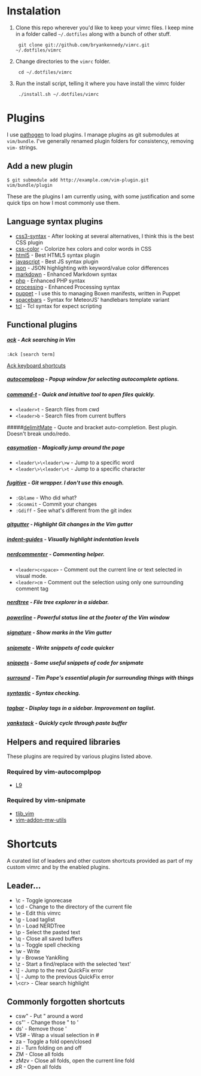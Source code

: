 # Instalation
1. Clone this repo wherever you'd like to keep your vimrc files. I keep mine in a folder called `~/.dotfiles` along with a bunch of other stuff.

        git clone git://github.com/bryankennedy/vimrc.git ~/.dotfiles/vimrc

1. Change directories to the `vimrc` folder.

        cd ~/.dotfiles/vimrc

1. Run the install script, telling it where you have install the vimrc folder

        ./install.sh ~/.dotfiles/vimrc

# Plugins
I use [pathogen](https://github.com/tpope/vim-pathogen) to load plugins. I manage plugins as git submodules at `vim/bundle`. I've generally renamed plugin folders for consistency, removing `vim-` strings.

## Add a new plugin

    $ git submodule add http://example.com/vim-plugin.git vim/bundle/plugin

These are the plugins I am currently using, with some justification and some quick tips on how I most commonly use them.

## Language syntax plugins
* [css3-syntax](https://github.com/hail2u/vim-css3-syntax) - After looking at several alternatives, I think this is the best CSS plugin
* [css-color](https://github.com/ap/vim-css-color/) - Colorize hex colors and color words in CSS
* [html5](https://github.com/othree/html5.vim/) - Best HTML5 syntax plugin
* [javascript](https://github.com/pangloss/vim-javascript/) - Best JS syntax plugin
* [json](https://github.com/elzr/vim-json) - JSON highlighting with keyword/value color differences
* [markdown](https://github.com/plasticboy/vim-markdown/) - Enhanced Markdown syntax
* [php](https://github.com/StanAngeloff/php.vim) - Enhanced PHP syntax
* [processing](https://github.com/sophacles/vim-processing/) - Enhanced Processing syntax
* [puppet](https://github.com/rodjek/vim-puppet/) - I use this to managing Boxen manifests, written in Puppet
* [spacebars](https://github.com/Slava/vim-spacebars/) - Syntax for MeteorJS' handlebars template variant
* [tcl](https://github.com/vim-scripts/tcl.vim--smithfield/) - Tcl syntax for expect scripting

## Functional plugins

##### [ack](https://github.com/mileszs/ack.vim) - Ack searching in Vim

    :Ack [search term]

[Ack keyboard shortcuts](https://github.com/mileszs/ack.vim#keyboard-shortcuts)

##### [autocomplpop](http://www.vim.org/scripts/script.php?script_id=1879) - Popup window for selecting autocomplete options.

##### [command-t](https://github.com/wincent/command-t)  - Quick and intuitive tool to open files quickly.

* `<leader>t` - Search files from cwd
* `<leader>b` - Search files from current buffers

#####[delimitMate](https://github.com/Raimondi/delimitMate) - Quote and bracket auto-completion. Best plugin. Doesn't break undo/redo.

##### [easymotion](https://github.com/Lokaltog/vim-easymotion/) - Magically jump around the page

* `<leader\>\<leader\>w` - Jump to a specific word
* `<leader\>\<leader\>t` - Jump to a specific character

##### [fugitive](https://github.com/tpope/vim-fugitive/) - Git wrapper. I don't use this enough.

* `:Gblame` - Who did what?
* `:Gcommit` - Commit your changes
* `:Gdiff` - See what's different from the git index

##### [gitgutter](https://github.com/airblade/vim-gitgutter/) - Highlight Git changes in the Vim gutter
##### [indent-guides](https://github.com/nathanaelkane/vim-indent-guides/) - Visually highlight indentation levels
##### [nerdcommenter](https://github.com/scrooloose/nerdcommenter/) - Commenting helper.

* `<leader>c<space>` -  Comment out the current line or text selected in visual mode.
* `<leader>cm` - Comment out the selection using only one surrounding comment tag

##### [nerdtree](https://github.com/scrooloose/nerdtree/) - File tree explorer in a sidebar.
##### [powerline](https://github.com/Lokaltog/vim-powerline) - Powerful status line at the footer of the Vim window
##### [signature](https://github.com/kshenoy/vim-signature) - Show marks in the Vim gutter
##### [snipmate](https://github.com/garbas/vim-snipmate) - Write snippets of code quicker
##### [snippets](https://github.com/honza/vim-snippets.git) - Some useful snippets of code for snipmate
##### [surround](https://github.com/tpope/vim-surround/) - Tim Pope's essential plugin for surrounding things with things
##### [syntastic](https://github.com/scrooloose/syntastic/) - Syntax checking.
##### [tagbar](https://github.com/majutsushi/tagbar) - Display tags in a sidebar. Improvement on taglist.
##### [yankstack](https://github.com/maxbrunsfeld/vim-yankstack) - Quickly cycle through paste buffer

## Helpers and required libraries
These plugins are required by various plugins listed above.
### Required by vim-autocomplpop
* [L9](http://www.vim.org/scripts/script.php?script_id=3252)

### Required by vim-snipmate
* [tlib_vim](https://github.com/tomtom/tlib_vim.git)
* [vim-addon-mw-utils](https://github.com/MarcWeber/vim-addon-mw-utils.git)

# Shortcuts
A curated list of leaders and other custom shortcuts provided as part of my custom vimrc and by the enabled plugins.

## Leader...
* \c - Toggle ignorecase
* \cd - Change to the directory of the current file
* \e - Edit this vimrc
* \g - Load taglist
* \n - Load NERDTree
* \p - Select the pasted text
* \q - Close all saved buffers
* \s - Toggle spell checking
* \w - Write
* \y - Browse YankRing
* \z - Start a find/replace with the selected 'text'
* \\\] - Jump to the next QuickFix error
* \\\[ - Jump to the previous QuickFix error
* \\\<cr> - Clear search highlight

## Commonly forgotten shortcuts
* csw" - Put " around a word
* cs"' - Change those " to '
* ds' - Remove those '
* VS# - Wrap a visual selection in #
* za - Toggle a fold open/closed
* zi - Turn folding on and off
* ZM - Close all folds
* zMzv - Close all folds, open the current line fold
* zR - Open all folds
